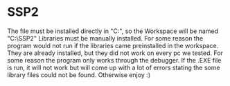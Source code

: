 # SSP2
The file must be installed directly in "C:\", so the Workspace will be named "C:\SSP2"
Libraries must be manually installed. For some reason the program would not run if the libraries came preinstalled in the workspace. They are already installed, but they did not work on every pc we tested.
For some reason the program only works through the debugger. If the .EXE file is run, it will not work but will come up with a lot of errors stating the some library files could not be found.
Otherwise enjoy :)

